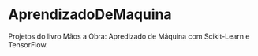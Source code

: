 # AprendizadoDeMaquina
Projetos do livro Mãos a Obra: Apredizado de Máquina com Scikit-Learn e TensorFlow.
